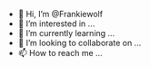 - 👋 Hi, I’m @Frankiewolf
- 👀 I’m interested in ...
- 🌱 I’m currently learning ...
- 💞️ I’m looking to collaborate on ...
- 📫 How to reach me ...

<!---
Frankiewolf/Frankiewolf is a ✨ special ✨ repository because its `README.md` (this file) appears on your GitHub profile.
You can click the Preview link to take a look at your changes.
--->
